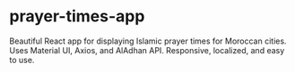 # prayer-times-app
Beautiful React app for displaying Islamic prayer times for Moroccan cities. Uses Material UI, Axios, and AlAdhan API. Responsive, localized, and easy to use.
